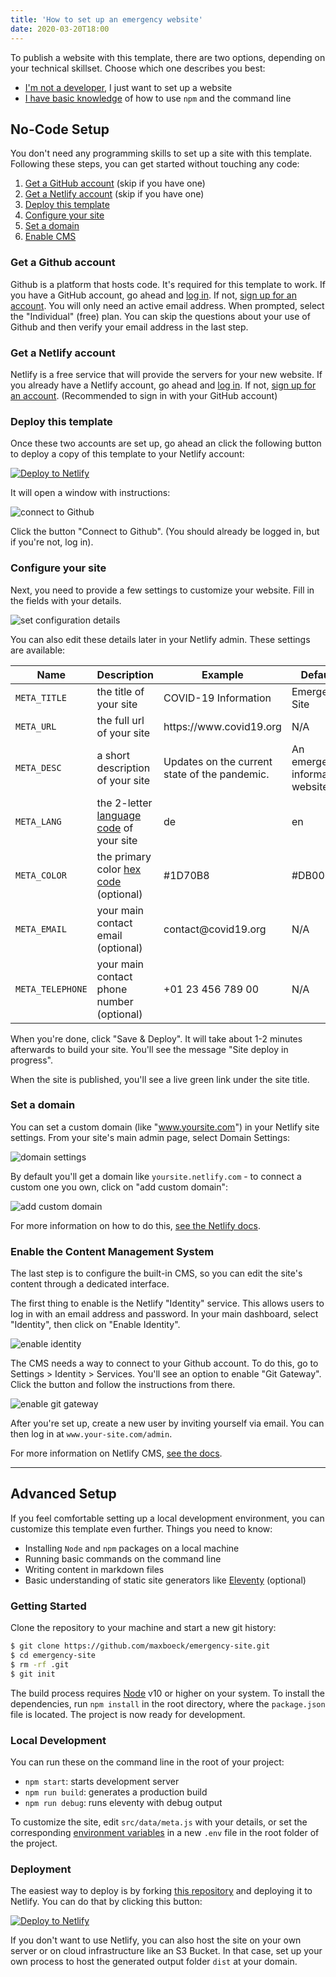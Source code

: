 ```yaml
---
title: 'How to set up an emergency website'
date: 2020-03-20T18:00
---
```


To publish a website with this template, there are two options, depending on your technical
skillset. Choose which one describes you best:

- [I'm not a developer](#no-code-setup), I just want to set up a website
- [I have basic knowledge](#advanced-setup) of how to use `npm` and the command line

## No-Code Setup

You don't need any programming skills to set up a site with this template. Following these steps,
you can get started without touching any code:

1. [Get a GitHub account](#get-a-github-account) (skip if you have one)
2. [Get a Netlify account](#get-a-netlify-account) (skip if you have one)
3. [Deploy this template](#deploy-this-template)
4. [Configure your site](#configure-your-site)
5. [Set a domain](#set-a-domain)
6. [Enable CMS](#enable-the-content-management-system)

### Get a Github account

Github is a platform that hosts code. It's required for this template to work. If you have a GitHub
account, go ahead and [log in](https://github.com/join). If not,
[sign up for an account](https://github.com/join). You will only need an active email address. When
prompted, select the "Individual" (free) plan. You can skip the questions about your use of Github
and then verify your email address in the last step.

### Get a Netlify account

Netlify is a free service that will provide the servers for your new website. If you already have a
Netlify account, go ahead and [log in](https://app.netlify.com). If not,
[sign up for an account](https://app.netlify.com/signup). (Recommended to sign in with your GitHub
account)

### Deploy this template

Once these two accounts are set up, go ahead an click the following button to deploy a copy of this
template to your Netlify account:

[![Deploy to Netlify](https://www.netlify.com/img/deploy/button.svg)](https://app.netlify.com/start/deploy?repository=https://github.com/maxboeck/emergency-site)

It will open a window with instructions:

![connect to Github](/static/images/uploads/netlify-deploy-step1.png)

Click the button "Connect to Github". (You should already be logged in, but if you're not, log in).

### Configure your site

Next, you need to provide a few settings to customize your website. Fill in the fields with your
details.

![set configuration details](/static/images/uploads/netlify-deploy-step2.png)

You can also edit these details later in your Netlify admin. These settings are available:

<table>
    <thead>
        <tr><th>Name</th><th>Description</th><th>Example</th><th>Default</th></tr>
    </thead>
    <tbody>
        <tr>
            <td><code>META_TITLE</code></td>
            <td>the title of your site</td>
            <td>COVID-19 Information</td>
            <td>Emergency Site</td>
        </tr>
        <tr>
            <td><code>META_URL</code></td>
            <td>the full url of your site</td>
            <td>https://www.covid19.org</td>
            <td>N/A</td>
        </tr>
        <tr>
            <td><code>META_DESC</code></td>
            <td>a short description of your site</td>
            <td>Updates on the current state of the pandemic.</td>
            <td>An emergency information website.</td>
        </tr>
        <tr>
            <td><code>META_LANG</code></td>
            <td>the 2-letter <a href="https://en.wikipedia.org/wiki/List_of_ISO_639-1_codes">language code</a> of your site</td>
            <td>de</td>
            <td>en</td>
        </tr>
        <tr>
            <td><code>META_COLOR</code></td>
            <td>the primary color <a href="https://www.color-hex.com/">hex code</a> (optional)</td>
            <td>#1D70B8</td>
            <td>#DB0000</td>
        </tr>
        <tr>
            <td><code>META_EMAIL</code></td>
            <td>your main contact email (optional)</td>
            <td>contact@covid19.org</td>
            <td>N/A</td>
        </tr> 
        <tr>
            <td><code>META_TELEPHONE</code></td>
            <td>your main contact phone number (optional)</td>
            <td>+01 23 456 789 00</td>
            <td>N/A</td>
        </tr> 
    </tbody>   
</table>

When you're done, click "Save & Deploy". It will take about 1-2 minutes afterwards to build your
site. You'll see the message "Site deploy in progress".

When the site is published, you'll see a live green link under the site title.

### Set a domain

You can set a custom domain (like "www.yoursite.com") in your Netlify site settings. From your
site's main admin page, select Domain Settings:

![domain settings](/static/images/uploads/netlify-deploy-step3.png)

By default you'll get a domain like `yoursite.netlify.com` - to connect a custom one you own, click
on "add custom domain":

![add custom domain](/static/images/uploads/netlify-deploy-step4.png)

For more information on how to do this,
[see the Netlify docs](https://docs.netlify.com/domains-https/custom-domains/).

### Enable the Content Management System

The last step is to configure the built-in CMS, so you can edit the site's content through a
dedicated interface.

The first thing to enable is the Netlify "Identity" service. This allows users to log in with an
email address and password. In your main dashboard, select "Identity", then click on "Enable
Identity".

![enable identity](/static/images/uploads/netlify-deploy-step5.png)

The CMS needs a way to connect to your Github account. To do this, go to Settings > Identity >
Services. You'll see an option to enable "Git Gateway". Click the button and follow the instructions
from there.

![enable git gateway](/static/images/uploads/netlify-deploy-step6.png)

After you're set up, create a new user by inviting yourself via email. You can then log in at
`www.your-site.com/admin`.

For more information on Netlify CMS, [see the docs](https://www.netlifycms.org/docs/intro/).

---

## Advanced Setup

If you feel comfortable setting up a local development environment, you can customize this template
even further. Things you need to know:

- Installing `Node` and `npm` packages on a local machine
- Running basic commands on the command line
- Writing content in markdown files
- Basic understanding of static site generators like [Eleventy](https://11ty.dev) (optional)

### Getting Started

Clone the repository to your machine and start a new git history:

```bash
$ git clone https://github.com/maxboeck/emergency-site.git
$ cd emergency-site
$ rm -rf .git
$ git init
```

The build process requires [Node](https://nodejs.org/en/) v10 or higher on your system. To install
the dependencies, run `npm install` in the root directory, where the `package.json` file is located.
The project is now ready for development.

### Local Development

You can run these on the command line in the root of your project:

- `npm start`: starts development server
- `npm run build`: generates a production build
- `npm run debug`: runs eleventy with debug output

To customize the site, edit `src/data/meta.js` with your details, or set the corresponding
[environment variables](#configure-your-site) in a new `.env` file in the root folder of the
project.

### Deployment

The easiest way to deploy is by forking
[this repository](https://github.com/maxboeck/emergency-site) and deploying it to Netlify. You can
do that by clicking this button:

[![Deploy to Netlify](https://www.netlify.com/img/deploy/button.svg)](https://app.netlify.com/start/deploy?repository=https://github.com/maxboeck/emergency-site)

If you don't want to use Netlify, you can also host the site on your own server or on cloud
infrastructure like an S3 Bucket. In that case, set up your own process to host the generated output
folder `dist` at your domain.
